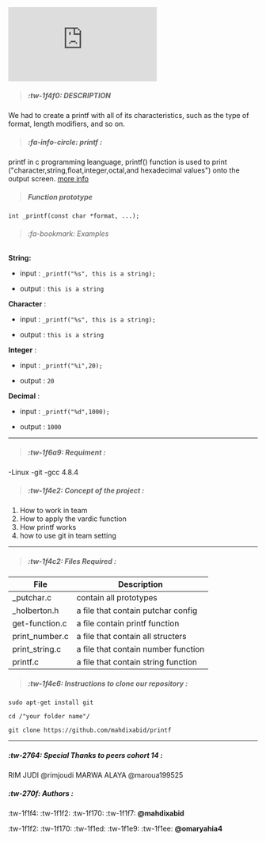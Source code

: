 ![header](https://fv2-2.failiem.lv/thumb_show.php?i=mpc88ztpf&view "header")

> ##### :tw-1f4f0: DESCRIPTION

We had to create a printf with all of its characteristics, such as the type of format, length modifiers, and so on.

> #####  :fa-info-circle:  printf : 

printf in c programming leanguage, printf() function is used to print ("character,string,float,integer,octal,and hexadecimal values") onto the output screen.
[more info](https://en.wikipedia.org/wiki/Printf_format_string "more info")
> ##### Function prototype

 ```int _printf(const char *format, ...);```
 
> ###### :fa-bookmark: Examples

**String:**
- input : ```_printf("%s", this is a string);```

- output :  ```this is a string ```

**Character** :

- input : ```_printf("%s", this is a string);```

- output :  ```this is a string ```

**Integer** :

- input : ```_printf("%i",20);```

- output :  ```20 ```

**Decimal** :

- input : ```_printf("%d",1000);```

- output :  ```1000 ```

------------

> ##### :tw-1f6a9: Requiment :

-Linux
-git
-gcc 4.8.4

> ##### :tw-1f4e2: **Concept of the project** :

1. How to work in team
2. How to apply the vardic function
3. How printf works
4. how to use git in team setting


------------


> ##### :tw-1f4c2: Files Required :

| File | Description | 
| --- | --- |
| _putchar.c | contain all prototypes  |
| _holberton.h | a file that contain putchar config |
| get-function.c | a file contain printf function |
| print_number.c | a file that contain all structers |
| print_string.c | a file that contain number function |
| printf.c | a file that contain string function |


> ##### :tw-1f4e6: Instructions to clone our repository :

```sudo apt-get install git```

```cd /"your folder name"/ ```

```git clone https://github.com/mahdixabid/printf```

------------

##### :tw-2764: Special Thanks to peers cohort  14 :
RIM JUDI @rimjoudi
MARWA ALAYA  @maroua199525

##### :tw-270f: Authors :

:tw-1f1f4: :tw-1f1f2: :tw-1f170: :tw-1f1f7: **@mahdixabid**

:tw-1f1f2: :tw-1f170: :tw-1f1ed: :tw-1f1e9: :tw-1f1ee: **@omaryahia4**
